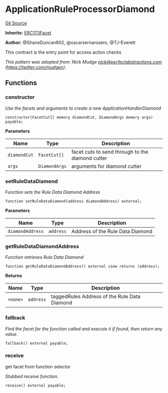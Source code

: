 # ApplicationRuleProcessorDiamond
[Git Source](https://github.com/thrackle-io/rules-protocol/blob/2738cf9716e0fddfad4df13fdb6486b5987af931/src/economic/ruleProcessor/application/ApplicationRuleProcessorDiamond.sol)

**Inherits:**
[ERC173Facet](/src/diamond/implementations/ERC173/ERC173Facet.sol/contract.ERC173Facet.md)

**Author:**
@ShaneDuncan602, @oscarsernarosero, @TJ-Everett

This contract is the entry point for access action checks

*This pattern was adopted from: Nick Mudge <nick@perfectabstractions.com> (https://twitter.com/mudgen).*


## Functions
### constructor

*Use the facets and arguments to create a new ApplicationHandlerDiamond*


```solidity
constructor(FacetCut[] memory diamondCut, DiamondArgs memory args) payable;
```
**Parameters**

|Name|Type|Description|
|----|----|-----------|
|`diamondCut`|`FacetCut[]`|facet cuts to send through to the diamond cutter|
|`args`|`DiamondArgs`|arguments for diamond cutter|


### setRuleDataDiamond

*Function sets the Rule Data Diamond Address*


```solidity
function setRuleDataDiamond(address diamondAddress) external;
```
**Parameters**

|Name|Type|Description|
|----|----|-----------|
|`diamondAddress`|`address`|Address of the Rule Data Diamond|


### getRuleDataDiamondAddress

*Function retrieves Rule Data Diamond*


```solidity
function getRuleDataDiamondAddress() external view returns (address);
```
**Returns**

|Name|Type|Description|
|----|----|-----------|
|`<none>`|`address`|taggedRules Address of the Rule Data Diamond|


### fallback

*Find the facet for the function called and execute it if found, then return any value.*


```solidity
fallback() external payable;
```

### receive

get facet from function selector

*Stubbed receive function.*


```solidity
receive() external payable;
```

